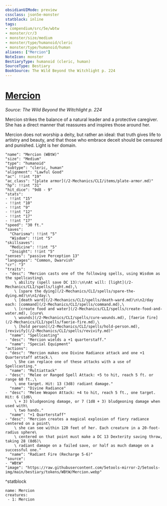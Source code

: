 ```yaml
---
obsidianUIMode: preview
cssclass: json5e-monster
statblock: inline
tags:
- compendium/src/5e/wbtw
- monster/cr/3
- monster/size/medium
- monster/type/humanoid/cleric
- monster/type/humanoid/human
aliases: ["Mercion"]
NoteIcon: monster
BestiaryType: humanoid (cleric, human)
SourceType: Bestiary
BookSource: The Wild Beyond the Witchlight p. 224
---
```

# [Mercion](2-Mechanics\CLI\bestiary\npc/mercion-wbtw.md)
*Source: The Wild Beyond the Witchlight p. 224*  

Mercion strikes the balance of a natural leader and a protective caregiver. She has a direct manner that reassures and inspires those around her.

Mercion does not worship a deity, but rather an ideal: that truth gives life to artistry and beauty, and that those who embrace deceit should be censured and punished. Light is her domain.

```statblock
"name": "Mercion (WBtW)"
"size": "Medium"
"type": "humanoid"
"subtype": "cleric, human"
"alignment": "Lawful Good"
"ac": !!int "19"
"ac_class": "[plate armor](/2-Mechanics/CLI/items/plate-armor.md)"
"hp": !!int "31"
"hit_dice": "9d8 - 9"
"stats":
- !!int "15"
- !!int "10"
- !!int "9"
- !!int "12"
- !!int "17"
- !!int "17"
"speed": "30 ft."
"saves":
  "Charisma": !!int "5"
  "Wisdom": !!int "5"
"skillsaves":
  "Medicine": !!int "5"
  "Insight": !!int "5"
"senses": "passive Perception 13"
"languages": "Common, Dwarvish"
"cr": "3"
"traits":
- "desc": "Mercion casts one of the following spells, using Wisdom as the spellcasting\
    \ ability (spell save DC 13):\n\nAt will: [light](/2-Mechanics/CLI/spells/light.md),\
    \ [spare the dying](/2-Mechanics/CLI/spells/spare-the-dying.md)\n\n1/day:\
    \ [death ward](/2-Mechanics/CLI/spells/death-ward.md)\n\n2/day each: [command](/2-Mechanics/CLI/spells/command.md),\
    \ [create food and water](/2-Mechanics/CLI/spells/create-food-and-water.md), [cure\
    \ wounds](/2-Mechanics/CLI/spells/cure-wounds.md), [faerie fire](/2-Mechanics/CLI/spells/faerie-fire.md),\
    \ [hold person](/2-Mechanics/CLI/spells/hold-person.md), [revivify](/2-Mechanics/CLI/spells/revivify.md)"
  "name": "Spellcasting"
- "desc": "Mercion wields a +1 quarterstaff."
  "name": "Special Equipment"
"actions":
- "desc": "Mercion makes one Divine Radiance attack and one +1 Quarterstaff attack.\
    \ She can replace one of these attacks with a use of Spellcasting."
  "name": "Multiattack"
- "desc": "Melee or Ranged Spell Attack: +5 to hit, reach 5 ft. or range 60 ft.,\
    \ one target. Hit: 13 (3d8) radiant damage."
  "name": "Divine Radiance"
- "desc": "Melee Weapon Attack: +4 to hit, reach 5 ft., one target. Hit: 6 (1d6\
    \ + 3) bludgeoning damage, or 7 (1d8 + 3) bludgeoning damage when used with\
    \ two hands."
  "name": "+1 Quarterstaff"
- "desc": "Mercion creates a magical explosion of fiery radiance centered on a point\
    \ she can see within 120 feet of her. Each creature in a 20-foot-radius sphere\
    \ centered on that point must make a DC 13 Dexterity saving throw, taking 28 (8d6)\
    \ radiant damage on a failed save, or half as much damage on a successful one."
  "name": "Radiant Fire (Recharge 5-6)"
"source":
- "WBtW"
"image": "https://raw.githubusercontent.com/5etools-mirror-2/5etools-img/main/bestiary/tokens/WBtW/Mercion.webp"
```
^statblock

```encounter-table
name: Mercion
creatures:
 - 1: Mercion
```